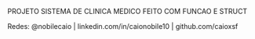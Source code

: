 PROJETO SISTEMA DE CLINICA MEDICO FEITO COM FUNCAO E STRUCT 


Redes: @nobilecaio | linkedin.com/in/caionobile10 | github.com/caioxsf 
